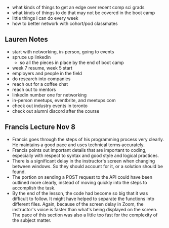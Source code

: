 - what kinds of things to get an edge over recent comp sci grads
- what kinds of things to do that may not be covered in the boot camp
- little things i can do every week
- how to better network with cohort/pod classmates

## Lauren Notes

- start with networking, in-person, going to events
- spruce up linkedin
  - so all the pieces in place by the end of boot camp
- week 7 resume, week 5 start
- employers and people in the field
- do research into companies
- reach out for a coffee chat
- reach out to mentors
- linkedin number one for networking
- in-person meetups, eventbrite, and meetups.com
- check out industry events in toronto
- check out alumni discord after the course

## Francis Lecture Nov 8

- Francis goes through the steps of his programming process very clearly. He maintains a good pace and uses technical terms accurately.
- Francis points out important details that are important to coding, especially with respect to syntax and good style and logical practices.
- There is a significant delay in the instructor's screen when changing between windows. So they should account for it, or a solution should be found.
- The portion on sending a POST request to the API could have been outlined more clearly, instead of moving quickly into the steps to accomplish the task.
- By the end of the lesson, the code had become so big that it was difficult to follow. It might have helped to separate the functions into different files. Again, because of the screen delay in Zoom, the instructor's voice is faster than what's being displayed on the screen. The pace of this section was also a little too fast for the complexity of the subject matter.


